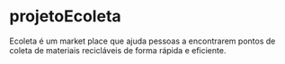 # projetoEcoleta
Ecoleta é um market place que ajuda pessoas a encontrarem pontos de coleta de materiais recicláveis de forma rápida e eficiente.
